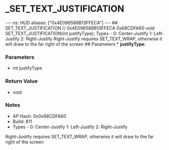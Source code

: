 # _SET_TEXT_JUSTIFICATION

--- ns: HUD aliases: ["0x4E096588B13FFECA"] --- ## SET_TEXT_JUSTIFICATION  // 0x4E096588B13FFECA 0x68CDFA60 void SET_TEXT_JUSTIFICATION(int justifyType);  Types - 0: Center-Justify 1: Left-Justify 2: Right-Justify Right-Justify requires SET_TEXT_WRAP, otherwise it will draw to the far right of the screen  ## Parameters * **justifyType**:

### Parameters
* int justifyType

### Return Value
* void

### Notes
* AP Hash: 0x0x68CDFA60
* Build: 811
* Types -
0: Center-Justify
1: Left-Justify
2: Right-Justify

Right-Justify requires SET_TEXT_WRAP, otherwise it will draw to the far right of the screen

